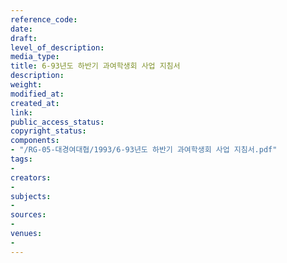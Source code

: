 ```yaml
---
reference_code: 
date: 
draft: 
level_of_description: 
media_type: 
title: 6-93년도 하반기 과여학생회 사업 지침서
description: 
weight: 
modified_at: 
created_at: 
link: 
public_access_status: 
copyright_status: 
components:
- "/RG-05-대경여대협/1993/6-93년도 하반기 과여학생회 사업 지침서.pdf"
tags:
- 
creators:
- 
subjects:
- 
sources:
- 
venues:
- 
---
```

